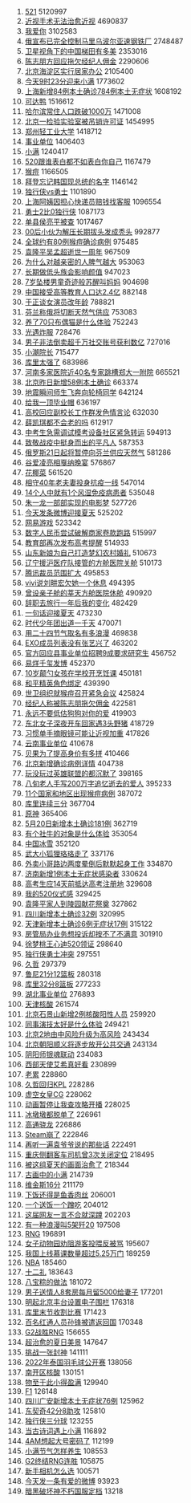 1. [521](https://s.weibo.com//weibo?q=521&Refer=top) 5120997
2. [近视手术无法治愈近视](https://s.weibo.com//weibo?q=%23%E8%BF%91%E8%A7%86%E6%89%8B%E6%9C%AF%E6%97%A0%E6%B3%95%E6%B2%BB%E6%84%88%E8%BF%91%E8%A7%86%23&Refer=top) 4690837
3. [我爱你](https://s.weibo.com//weibo?q=%E6%88%91%E7%88%B1%E4%BD%A0&Refer=top) 3102583
4. [俄宣布已完全控制马里乌波尔亚速钢铁厂](https://s.weibo.com//weibo?q=%23%E4%BF%84%E5%AE%A3%E5%B8%83%E5%B7%B2%E5%AE%8C%E5%85%A8%E6%8E%A7%E5%88%B6%E9%A9%AC%E9%87%8C%E4%B9%8C%E6%B3%A2%E5%B0%94%E4%BA%9A%E9%80%9F%E9%92%A2%E9%93%81%E5%8E%82%23&Refer=top) 2748487
5. [卫星视角下的中国梯田有多美](https://s.weibo.com//weibo?q=%23%E5%8D%AB%E6%98%9F%E8%A7%86%E8%A7%92%E4%B8%8B%E7%9A%84%E4%B8%AD%E5%9B%BD%E6%A2%AF%E7%94%B0%E6%9C%89%E5%A4%9A%E7%BE%8E%23&Refer=top) 2353016
6. [陈志朋方回应拖欠经纪人佣金](https://s.weibo.com//weibo?q=%23%E9%99%88%E5%BF%97%E6%9C%8B%E6%96%B9%E5%9B%9E%E5%BA%94%E6%8B%96%E6%AC%A0%E7%BB%8F%E7%BA%AA%E4%BA%BA%E4%BD%A3%E9%87%91%23&Refer=top) 2290606
7. [北京海淀区实行居家办公](https://s.weibo.com//weibo?q=%23%E5%8C%97%E4%BA%AC%E6%B5%B7%E6%B7%80%E5%8C%BA%E5%AE%9E%E8%A1%8C%E5%B1%85%E5%AE%B6%E5%8A%9E%E5%85%AC%23&Refer=top) 2105400
8. [今天9时23分迎来小满](https://s.weibo.com//weibo?q=%23%E4%BB%8A%E5%A4%A99%E6%97%B623%E5%88%86%E8%BF%8E%E6%9D%A5%E5%B0%8F%E6%BB%A1%23&Refer=top) 1773602
9. [上海新增84例本土确诊784例本土无症状](https://s.weibo.com//weibo?q=%23%E4%B8%8A%E6%B5%B7%E6%96%B0%E5%A2%9E84%E4%BE%8B%E6%9C%AC%E5%9C%9F%E7%A1%AE%E8%AF%8A784%E4%BE%8B%E6%9C%AC%E5%9C%9F%E6%97%A0%E7%97%87%E7%8A%B6%23&Refer=top) 1608192
10. [可达鸭](https://s.weibo.com//weibo?q=%E5%8F%AF%E8%BE%BE%E9%B8%AD&Refer=top) 1516612
11. [哈尔滨常住人口跌破1000万](https://s.weibo.com//weibo?q=%23%E5%93%88%E5%B0%94%E6%BB%A8%E5%B8%B8%E4%BD%8F%E4%BA%BA%E5%8F%A3%E8%B7%8C%E7%A0%B41000%E4%B8%87%23&Refer=top) 1471008
12. [北京一检验实验室被吊销许可证](https://s.weibo.com//weibo?q=%23%E5%8C%97%E4%BA%AC%E4%B8%80%E6%A3%80%E9%AA%8C%E5%AE%9E%E9%AA%8C%E5%AE%A4%E8%A2%AB%E5%90%8A%E9%94%80%E8%AE%B8%E5%8F%AF%E8%AF%81%23&Refer=top) 1454995
13. [郑州轻工业大学](https://s.weibo.com//weibo?q=%E9%83%91%E5%B7%9E%E8%BD%BB%E5%B7%A5%E4%B8%9A%E5%A4%A7%E5%AD%A6&Refer=top) 1418712
14. [事业单位](https://s.weibo.com//weibo?q=%E4%BA%8B%E4%B8%9A%E5%8D%95%E4%BD%8D&Refer=top) 1406403
15. [小满](https://s.weibo.com//weibo?q=%E5%B0%8F%E6%BB%A1&Refer=top) 1240417
16. [520跟谁表白都不如表白你自己](https://s.weibo.com//weibo?q=520%E8%B7%9F%E8%B0%81%E8%A1%A8%E7%99%BD%E9%83%BD%E4%B8%8D%E5%A6%82%E8%A1%A8%E7%99%BD%E4%BD%A0%E8%87%AA%E5%B7%B1&Refer=top) 1167479
17. [猴痘](https://s.weibo.com//weibo?q=%23%E7%8C%B4%E7%97%98%23&Refer=top) 1166505
18. [拜登忘记韩国现总统的名字](https://s.weibo.com//weibo?q=%23%E6%8B%9C%E7%99%BB%E5%BF%98%E8%AE%B0%E9%9F%A9%E5%9B%BD%E7%8E%B0%E6%80%BB%E7%BB%9F%E7%9A%84%E5%90%8D%E5%AD%97%23&Refer=top) 1146142
19. [独行侠vs勇士](https://s.weibo.com//weibo?q=%23%E7%8B%AC%E8%A1%8C%E4%BE%A0vs%E5%8B%87%E5%A3%AB%23&Refer=top) 1101890
20. [上海阿姨因担心快递员赔钱找客服](https://s.weibo.com//weibo?q=%23%E4%B8%8A%E6%B5%B7%E9%98%BF%E5%A7%A8%E5%9B%A0%E6%8B%85%E5%BF%83%E5%BF%AB%E9%80%92%E5%91%98%E8%B5%94%E9%92%B1%E6%89%BE%E5%AE%A2%E6%9C%8D%23&Refer=top) 1096554
21. [勇士2比0独行侠](https://s.weibo.com//weibo?q=%23%E5%8B%87%E5%A3%AB2%E6%AF%940%E7%8B%AC%E8%A1%8C%E4%BE%A0%23&Refer=top) 1087173
22. [单县侯亮平被查](https://s.weibo.com//weibo?q=%23%E5%8D%95%E5%8E%BF%E4%BE%AF%E4%BA%AE%E5%B9%B3%E8%A2%AB%E6%9F%A5%23&Refer=top) 1017467
23. [00后小伙为解压长期拔头发成秃头](https://s.weibo.com//weibo?q=%2300%E5%90%8E%E5%B0%8F%E4%BC%99%E4%B8%BA%E8%A7%A3%E5%8E%8B%E9%95%BF%E6%9C%9F%E6%8B%94%E5%A4%B4%E5%8F%91%E6%88%90%E7%A7%83%E5%A4%B4%23&Refer=top) 992877
24. [全球约有80例猴痘确诊病例](https://s.weibo.com//weibo?q=%23%E5%85%A8%E7%90%83%E7%BA%A6%E6%9C%8980%E4%BE%8B%E7%8C%B4%E7%97%98%E7%A1%AE%E8%AF%8A%E7%97%85%E4%BE%8B%23&Refer=top) 975485
25. [袁隆平吴孟超逝世一周年](https://s.weibo.com//weibo?q=%23%E8%A2%81%E9%9A%86%E5%B9%B3%E5%90%B4%E5%AD%9F%E8%B6%85%E9%80%9D%E4%B8%96%E4%B8%80%E5%91%A8%E5%B9%B4%23&Refer=top) 967509
26. [为什么对越亲密的人脾气越大](https://s.weibo.com//weibo?q=%23%E4%B8%BA%E4%BB%80%E4%B9%88%E5%AF%B9%E8%B6%8A%E4%BA%B2%E5%AF%86%E7%9A%84%E4%BA%BA%E8%84%BE%E6%B0%94%E8%B6%8A%E5%A4%A7%23&Refer=top) 953063
27. [长期做低头族会影响颜值](https://s.weibo.com//weibo?q=%23%E9%95%BF%E6%9C%9F%E5%81%9A%E4%BD%8E%E5%A4%B4%E6%97%8F%E4%BC%9A%E5%BD%B1%E5%93%8D%E9%A2%9C%E5%80%BC%23&Refer=top) 947023
28. [7岁坠楼男童奇迹般苏醒叫妈妈](https://s.weibo.com//weibo?q=%237%E5%B2%81%E5%9D%A0%E6%A5%BC%E7%94%B7%E7%AB%A5%E5%A5%87%E8%BF%B9%E8%88%AC%E8%8B%8F%E9%86%92%E5%8F%AB%E5%A6%88%E5%A6%88%23&Refer=top) 904698
29. [中国接受高等教育人口达2.4亿](https://s.weibo.com//weibo?q=%23%E4%B8%AD%E5%9B%BD%E6%8E%A5%E5%8F%97%E9%AB%98%E7%AD%89%E6%95%99%E8%82%B2%E4%BA%BA%E5%8F%A3%E8%BE%BE2.4%E4%BA%BF%23&Refer=top) 882148
30. [于正谈女演员改年龄](https://s.weibo.com//weibo?q=%23%E4%BA%8E%E6%AD%A3%E8%B0%88%E5%A5%B3%E6%BC%94%E5%91%98%E6%94%B9%E5%B9%B4%E9%BE%84%23&Refer=top) 788821
31. [芬兰称俄将切断天然气供应](https://s.weibo.com//weibo?q=%23%E8%8A%AC%E5%85%B0%E7%A7%B0%E4%BF%84%E5%B0%86%E5%88%87%E6%96%AD%E5%A4%A9%E7%84%B6%E6%B0%94%E4%BE%9B%E5%BA%94%23&Refer=top) 753083
32. [养了70只布偶猫是什么体验](https://s.weibo.com//weibo?q=%23%E5%85%BB%E4%BA%8670%E5%8F%AA%E5%B8%83%E5%81%B6%E7%8C%AB%E6%98%AF%E4%BB%80%E4%B9%88%E4%BD%93%E9%AA%8C%23&Refer=top) 752243
33. [光遇炸服](https://s.weibo.com//weibo?q=%23%E5%85%89%E9%81%87%E7%82%B8%E6%9C%8D%23&Refer=top) 728476
34. [男子非法倒卖超千万社交账号获利数亿](https://s.weibo.com//weibo?q=%23%E7%94%B7%E5%AD%90%E9%9D%9E%E6%B3%95%E5%80%92%E5%8D%96%E8%B6%85%E5%8D%83%E4%B8%87%E7%A4%BE%E4%BA%A4%E8%B4%A6%E5%8F%B7%E8%8E%B7%E5%88%A9%E6%95%B0%E4%BA%BF%23&Refer=top) 727016
35. [小潮院长](https://s.weibo.com//weibo?q=%E5%B0%8F%E6%BD%AE%E9%99%A2%E9%95%BF&Refer=top) 715477
36. [库里太强了](https://s.weibo.com//weibo?q=%23%E5%BA%93%E9%87%8C%E5%A4%AA%E5%BC%BA%E4%BA%86%23&Refer=top) 683986
37. [河南多家医院近40名专家跳槽郑大一附院](https://s.weibo.com//weibo?q=%23%E6%B2%B3%E5%8D%97%E5%A4%9A%E5%AE%B6%E5%8C%BB%E9%99%A2%E8%BF%9140%E5%90%8D%E4%B8%93%E5%AE%B6%E8%B7%B3%E6%A7%BD%E9%83%91%E5%A4%A7%E4%B8%80%E9%99%84%E9%99%A2%23&Refer=top) 665521
38. [北京昨日新增58例本土确诊](https://s.weibo.com//weibo?q=%23%E5%8C%97%E4%BA%AC%E6%98%A8%E6%97%A5%E6%96%B0%E5%A2%9E58%E4%BE%8B%E6%9C%AC%E5%9C%9F%E7%A1%AE%E8%AF%8A%23&Refer=top) 663374
39. [地震瞬间师生飞奔向轮椅同学](https://s.weibo.com//weibo?q=%23%E5%9C%B0%E9%9C%87%E7%9E%AC%E9%97%B4%E5%B8%88%E7%94%9F%E9%A3%9E%E5%A5%94%E5%90%91%E8%BD%AE%E6%A4%85%E5%90%8C%E5%AD%A6%23&Refer=top) 642124
40. [给我一顶毕业帽](https://s.weibo.com//weibo?q=%23%E7%BB%99%E6%88%91%E4%B8%80%E9%A1%B6%E6%AF%95%E4%B8%9A%E5%B8%BD%23&Refer=top) 636197
41. [高校回应副校长工作群发色情言论](https://s.weibo.com//weibo?q=%23%E9%AB%98%E6%A0%A1%E5%9B%9E%E5%BA%94%E5%89%AF%E6%A0%A1%E9%95%BF%E5%B7%A5%E4%BD%9C%E7%BE%A4%E5%8F%91%E8%89%B2%E6%83%85%E8%A8%80%E8%AE%BA%23&Refer=top) 632030
42. [薛凯琪都不会老的吗](https://s.weibo.com//weibo?q=%23%E8%96%9B%E5%87%AF%E7%90%AA%E9%83%BD%E4%B8%8D%E4%BC%9A%E8%80%81%E7%9A%84%E5%90%97%23&Refer=top) 612917
43. [中考生急需调试模考设备社区紧急转运](https://s.weibo.com//weibo?q=%23%E4%B8%AD%E8%80%83%E7%94%9F%E6%80%A5%E9%9C%80%E8%B0%83%E8%AF%95%E6%A8%A1%E8%80%83%E8%AE%BE%E5%A4%87%E7%A4%BE%E5%8C%BA%E7%B4%A7%E6%80%A5%E8%BD%AC%E8%BF%90%23&Refer=top) 594913
44. [致敬战疫中挺身而出的平凡人](https://s.weibo.com//weibo?q=%23%E8%87%B4%E6%95%AC%E6%88%98%E7%96%AB%E4%B8%AD%E6%8C%BA%E8%BA%AB%E8%80%8C%E5%87%BA%E7%9A%84%E5%B9%B3%E5%87%A1%E4%BA%BA%23&Refer=top) 587353
45. [俄罗斯21日起将暂停向芬兰供应天然气](https://s.weibo.com//weibo?q=%23%E4%BF%84%E7%BD%97%E6%96%AF21%E6%97%A5%E8%B5%B7%E5%B0%86%E6%9A%82%E5%81%9C%E5%90%91%E8%8A%AC%E5%85%B0%E4%BE%9B%E5%BA%94%E5%A4%A9%E7%84%B6%E6%B0%94%23&Refer=top) 581286
46. [谷爱凌亮相戛纳晚宴](https://s.weibo.com//weibo?q=%23%E8%B0%B7%E7%88%B1%E5%87%8C%E4%BA%AE%E7%9B%B8%E6%88%9B%E7%BA%B3%E6%99%9A%E5%AE%B4%23&Refer=top) 576867
47. [花椰菜](https://s.weibo.com//weibo?q=%E8%8A%B1%E6%A4%B0%E8%8F%9C&Refer=top) 561520
48. [相守40年老夫妻投身抗疫一线](https://s.weibo.com//weibo?q=%23%E7%9B%B8%E5%AE%8840%E5%B9%B4%E8%80%81%E5%A4%AB%E5%A6%BB%E6%8A%95%E8%BA%AB%E6%8A%97%E7%96%AB%E4%B8%80%E7%BA%BF%23&Refer=top) 547014
49. [14个人中就有1个风湿免疫病患者](https://s.weibo.com//weibo?q=%2314%E4%B8%AA%E4%BA%BA%E4%B8%AD%E5%B0%B1%E6%9C%891%E4%B8%AA%E9%A3%8E%E6%B9%BF%E5%85%8D%E7%96%AB%E7%97%85%E6%82%A3%E8%80%85%23&Refer=top) 535048
50. [朱一龙一部部实现的电影梦](https://s.weibo.com//weibo?q=%23%E6%9C%B1%E4%B8%80%E9%BE%99%E4%B8%80%E9%83%A8%E9%83%A8%E5%AE%9E%E7%8E%B0%E7%9A%84%E7%94%B5%E5%BD%B1%E6%A2%A6%23&Refer=top) 527726
51. [今天发条微博迎接夏天](https://s.weibo.com//weibo?q=%23%E4%BB%8A%E5%A4%A9%E5%8F%91%E6%9D%A1%E5%BE%AE%E5%8D%9A%E8%BF%8E%E6%8E%A5%E5%A4%8F%E5%A4%A9%23&Refer=top) 525202
52. [网易游戏](https://s.weibo.com//weibo?q=%E7%BD%91%E6%98%93%E6%B8%B8%E6%88%8F&Refer=top) 523342
53. [数字人民币尝试破解商家卷款跑路](https://s.weibo.com//weibo?q=%23%E6%95%B0%E5%AD%97%E4%BA%BA%E6%B0%91%E5%B8%81%E5%B0%9D%E8%AF%95%E7%A0%B4%E8%A7%A3%E5%95%86%E5%AE%B6%E5%8D%B7%E6%AC%BE%E8%B7%91%E8%B7%AF%23&Refer=top) 515997
54. [教育部再次发布高考提醒](https://s.weibo.com//weibo?q=%23%E6%95%99%E8%82%B2%E9%83%A8%E5%86%8D%E6%AC%A1%E5%8F%91%E5%B8%83%E9%AB%98%E8%80%83%E6%8F%90%E9%86%92%23&Refer=top) 514933
55. [山东新娘为自己打造梦幻农村婚礼](https://s.weibo.com//weibo?q=%23%E5%B1%B1%E4%B8%9C%E6%96%B0%E5%A8%98%E4%B8%BA%E8%87%AA%E5%B7%B1%E6%89%93%E9%80%A0%E6%A2%A6%E5%B9%BB%E5%86%9C%E6%9D%91%E5%A9%9A%E7%A4%BC%23&Refer=top) 510673
56. [辽宁援沪医疗队接管的方舱医院关舱](https://s.weibo.com//weibo?q=%23%E8%BE%BD%E5%AE%81%E6%8F%B4%E6%B2%AA%E5%8C%BB%E7%96%97%E9%98%9F%E6%8E%A5%E7%AE%A1%E7%9A%84%E6%96%B9%E8%88%B1%E5%8C%BB%E9%99%A2%E5%85%B3%E8%88%B1%23&Refer=top) 510173
57. [腾讯裁员范围扩大](https://s.weibo.com//weibo?q=%23%E8%85%BE%E8%AE%AF%E8%A3%81%E5%91%98%E8%8C%83%E5%9B%B4%E6%89%A9%E5%A4%A7%23&Refer=top) 495853
58. [vivi说刘畊宏欠她一个休息](https://s.weibo.com//weibo?q=%23vivi%E8%AF%B4%E5%88%98%E7%95%8A%E5%AE%8F%E6%AC%A0%E5%A5%B9%E4%B8%80%E4%B8%AA%E4%BC%91%E6%81%AF%23&Refer=top) 494395
59. [曾设亲子舱的莘天方舱医院休舱](https://s.weibo.com//weibo?q=%23%E6%9B%BE%E8%AE%BE%E4%BA%B2%E5%AD%90%E8%88%B1%E7%9A%84%E8%8E%98%E5%A4%A9%E6%96%B9%E8%88%B1%E5%8C%BB%E9%99%A2%E4%BC%91%E8%88%B1%23&Refer=top) 490920
60. [辞职去旅行一年后我的变化](https://s.weibo.com//weibo?q=%23%E8%BE%9E%E8%81%8C%E5%8E%BB%E6%97%85%E8%A1%8C%E4%B8%80%E5%B9%B4%E5%90%8E%E6%88%91%E7%9A%84%E5%8F%98%E5%8C%96%23&Refer=top) 482429
61. [一句话迎接夏天](https://s.weibo.com//weibo?q=%23%E4%B8%80%E5%8F%A5%E8%AF%9D%E8%BF%8E%E6%8E%A5%E5%A4%8F%E5%A4%A9%23&Refer=top) 473230
62. [时代少年团出道一千天](https://s.weibo.com//weibo?q=%23%E6%97%B6%E4%BB%A3%E5%B0%91%E5%B9%B4%E5%9B%A2%E5%87%BA%E9%81%93%E4%B8%80%E5%8D%83%E5%A4%A9%23&Refer=top) 470071
63. [用二十四节气取名有多浪漫](https://s.weibo.com//weibo?q=%23%E7%94%A8%E4%BA%8C%E5%8D%81%E5%9B%9B%E8%8A%82%E6%B0%94%E5%8F%96%E5%90%8D%E6%9C%89%E5%A4%9A%E6%B5%AA%E6%BC%AB%23&Refer=top) 469838
64. [EXO成员列表没有张艺兴了](https://s.weibo.com//weibo?q=%23EXO%E6%88%90%E5%91%98%E5%88%97%E8%A1%A8%E6%B2%A1%E6%9C%89%E5%BC%A0%E8%89%BA%E5%85%B4%E4%BA%86%23&Refer=top) 463202
65. [官方回应县事业单位招聘9成要求研究生](https://s.weibo.com//weibo?q=%23%E5%AE%98%E6%96%B9%E5%9B%9E%E5%BA%94%E5%8E%BF%E4%BA%8B%E4%B8%9A%E5%8D%95%E4%BD%8D%E6%8B%9B%E8%81%989%E6%88%90%E8%A6%81%E6%B1%82%E7%A0%94%E7%A9%B6%E7%94%9F%23&Refer=top) 456752
66. [易烊千玺发博](https://s.weibo.com//weibo?q=%E6%98%93%E7%83%8A%E5%8D%83%E7%8E%BA%E5%8F%91%E5%8D%9A&Refer=top) 452370
67. [10岁颠勺女孩在学校开烹饪课](https://s.weibo.com//weibo?q=%2310%E5%B2%81%E9%A2%A0%E5%8B%BA%E5%A5%B3%E5%AD%A9%E5%9C%A8%E5%AD%A6%E6%A0%A1%E5%BC%80%E7%83%B9%E9%A5%AA%E8%AF%BE%23&Refer=top) 450181
68. [和平精英角色绑定](https://s.weibo.com//weibo?q=%23%E5%92%8C%E5%B9%B3%E7%B2%BE%E8%8B%B1%E8%A7%92%E8%89%B2%E7%BB%91%E5%AE%9A%23&Refer=top) 439390
69. [世卫组织就猴痘召开紧急会议](https://s.weibo.com//weibo?q=%23%E4%B8%96%E5%8D%AB%E7%BB%84%E7%BB%87%E5%B0%B1%E7%8C%B4%E7%97%98%E5%8F%AC%E5%BC%80%E7%B4%A7%E6%80%A5%E4%BC%9A%E8%AE%AE%23&Refer=top) 425824
70. [经纪人称被陈志朋拖欠佣金](https://s.weibo.com//weibo?q=%23%E7%BB%8F%E7%BA%AA%E4%BA%BA%E7%A7%B0%E8%A2%AB%E9%99%88%E5%BF%97%E6%9C%8B%E6%8B%96%E6%AC%A0%E4%BD%A3%E9%87%91%23&Refer=top) 422581
71. [永远不要低估狗狗对你的爱](https://s.weibo.com//weibo?q=%23%E6%B0%B8%E8%BF%9C%E4%B8%8D%E8%A6%81%E4%BD%8E%E4%BC%B0%E7%8B%97%E7%8B%97%E5%AF%B9%E4%BD%A0%E7%9A%84%E7%88%B1%23&Refer=top) 419903
72. [东北女子深夜开车回家遇3头野猪](https://s.weibo.com//weibo?q=%23%E4%B8%9C%E5%8C%97%E5%A5%B3%E5%AD%90%E6%B7%B1%E5%A4%9C%E5%BC%80%E8%BD%A6%E5%9B%9E%E5%AE%B6%E9%81%873%E5%A4%B4%E9%87%8E%E7%8C%AA%23&Refer=top) 418729
73. [习惯单手摘眼镜可能让近视加重](https://s.weibo.com//weibo?q=%23%E4%B9%A0%E6%83%AF%E5%8D%95%E6%89%8B%E6%91%98%E7%9C%BC%E9%95%9C%E5%8F%AF%E8%83%BD%E8%AE%A9%E8%BF%91%E8%A7%86%E5%8A%A0%E9%87%8D%23&Refer=top) 417826
74. [云南事业单位](https://s.weibo.com//weibo?q=%23%E4%BA%91%E5%8D%97%E4%BA%8B%E4%B8%9A%E5%8D%95%E4%BD%8D%23&Refer=top) 410678
75. [贝果为了提高身价有多拼](https://s.weibo.com//weibo?q=%23%E8%B4%9D%E6%9E%9C%E4%B8%BA%E4%BA%86%E6%8F%90%E9%AB%98%E8%BA%AB%E4%BB%B7%E6%9C%89%E5%A4%9A%E6%8B%BC%23&Refer=top) 410466
76. [北京新增确诊病例详情](https://s.weibo.com//weibo?q=%23%E5%8C%97%E4%BA%AC%E6%96%B0%E5%A2%9E%E7%A1%AE%E8%AF%8A%E7%97%85%E4%BE%8B%E8%AF%A6%E6%83%85%23&Refer=top) 404738
77. [玩没玩过英雄联盟的都沉默了](https://s.weibo.com//weibo?q=%23%E7%8E%A9%E6%B2%A1%E7%8E%A9%E8%BF%87%E8%8B%B1%E9%9B%84%E8%81%94%E7%9B%9F%E7%9A%84%E9%83%BD%E6%B2%89%E9%BB%98%E4%BA%86%23&Refer=top) 398165
78. [八旬老人手写200万字追忆逝去的爱人](https://s.weibo.com//weibo?q=%23%E5%85%AB%E6%97%AC%E8%80%81%E4%BA%BA%E6%89%8B%E5%86%99200%E4%B8%87%E5%AD%97%E8%BF%BD%E5%BF%86%E9%80%9D%E5%8E%BB%E7%9A%84%E7%88%B1%E4%BA%BA%23&Refer=top) 395233
79. [11个国家和地区出现猴痘病例](https://s.weibo.com//weibo?q=%2311%E4%B8%AA%E5%9B%BD%E5%AE%B6%E5%92%8C%E5%9C%B0%E5%8C%BA%E5%87%BA%E7%8E%B0%E7%8C%B4%E7%97%98%E7%97%85%E4%BE%8B%23&Refer=top) 387072
80. [库里连续三分](https://s.weibo.com//weibo?q=%23%E5%BA%93%E9%87%8C%E8%BF%9E%E7%BB%AD%E4%B8%89%E5%88%86%23&Refer=top) 367704
81. [原神](https://s.weibo.com//weibo?q=%23%E5%8E%9F%E7%A5%9E%23&Refer=top) 365406
82. [5月20日新增本土确诊181例](https://s.weibo.com//weibo?q=%235%E6%9C%8820%E6%97%A5%E6%96%B0%E5%A2%9E%E6%9C%AC%E5%9C%9F%E7%A1%AE%E8%AF%8A181%E4%BE%8B%23&Refer=top) 362719
83. [有个社牛的对象是什么体验](https://s.weibo.com//weibo?q=%23%E6%9C%89%E4%B8%AA%E7%A4%BE%E7%89%9B%E7%9A%84%E5%AF%B9%E8%B1%A1%E6%98%AF%E4%BB%80%E4%B9%88%E4%BD%93%E9%AA%8C%23&Refer=top) 353054
84. [中国冰雪](https://s.weibo.com//weibo?q=%E4%B8%AD%E5%9B%BD%E5%86%B0%E9%9B%AA&Refer=top) 352120
85. [武大小狐狸珞珞走了](https://s.weibo.com//weibo?q=%23%E6%AD%A6%E5%A4%A7%E5%B0%8F%E7%8B%90%E7%8B%B8%E7%8F%9E%E7%8F%9E%E8%B5%B0%E4%BA%86%23&Refer=top) 337176
86. [外卖小哥路边两度晕倒后默默起身工作](https://s.weibo.com//weibo?q=%23%E5%A4%96%E5%8D%96%E5%B0%8F%E5%93%A5%E8%B7%AF%E8%BE%B9%E4%B8%A4%E5%BA%A6%E6%99%95%E5%80%92%E5%90%8E%E9%BB%98%E9%BB%98%E8%B5%B7%E8%BA%AB%E5%B7%A5%E4%BD%9C%23&Refer=top) 334870
87. [济南新增1例本土无症状感染者](https://s.weibo.com//weibo?q=%23%E6%B5%8E%E5%8D%97%E6%96%B0%E5%A2%9E1%E4%BE%8B%E6%9C%AC%E5%9C%9F%E6%97%A0%E7%97%87%E7%8A%B6%E6%84%9F%E6%9F%93%E8%80%85%23&Refer=top) 330624
88. [高考生应14天前抵达高考注册地](https://s.weibo.com//weibo?q=%23%E9%AB%98%E8%80%83%E7%94%9F%E5%BA%9414%E5%A4%A9%E5%89%8D%E6%8A%B5%E8%BE%BE%E9%AB%98%E8%80%83%E6%B3%A8%E5%86%8C%E5%9C%B0%23&Refer=top) 329608
89. [我的520仪式感](https://s.weibo.com//weibo?q=%23%E6%88%91%E7%9A%84520%E4%BB%AA%E5%BC%8F%E6%84%9F%23&Refer=top) 329425
90. [袁隆平家人到陵园献花祭奠](https://s.weibo.com//weibo?q=%23%E8%A2%81%E9%9A%86%E5%B9%B3%E5%AE%B6%E4%BA%BA%E5%88%B0%E9%99%B5%E5%9B%AD%E7%8C%AE%E8%8A%B1%E7%A5%AD%E5%A5%A0%23&Refer=top) 327862
91. [四川新增本土确诊32例](https://s.weibo.com//weibo?q=%23%E5%9B%9B%E5%B7%9D%E6%96%B0%E5%A2%9E%E6%9C%AC%E5%9C%9F%E7%A1%AE%E8%AF%8A32%E4%BE%8B%23&Refer=top) 320995
92. [天津新增本土确诊6例无症状17例](https://s.weibo.com//weibo?q=%23%E5%A4%A9%E6%B4%A5%E6%96%B0%E5%A2%9E%E6%9C%AC%E5%9C%9F%E7%A1%AE%E8%AF%8A6%E4%BE%8B%E6%97%A0%E7%97%87%E7%8A%B617%E4%BE%8B%23&Refer=top) 315122
93. [房管局办业务想投诉却按不了不满意](https://s.weibo.com//weibo?q=%23%E6%88%BF%E7%AE%A1%E5%B1%80%E5%8A%9E%E4%B8%9A%E5%8A%A1%E6%83%B3%E6%8A%95%E8%AF%89%E5%8D%B4%E6%8C%89%E4%B8%8D%E4%BA%86%E4%B8%8D%E6%BB%A1%E6%84%8F%23&Refer=top) 301910
94. [徐梦桃王心迪520领证](https://s.weibo.com//weibo?q=%23%E5%BE%90%E6%A2%A6%E6%A1%83%E7%8E%8B%E5%BF%83%E8%BF%AA520%E9%A2%86%E8%AF%81%23&Refer=top) 298640
95. [独行侠勇士冲突](https://s.weibo.com//weibo?q=%23%E7%8B%AC%E8%A1%8C%E4%BE%A0%E5%8B%87%E5%A3%AB%E5%86%B2%E7%AA%81%23&Refer=top) 297551
96. [久哲](https://s.weibo.com//weibo?q=%E4%B9%85%E5%93%B2&Refer=top) 297379
97. [鲁尼21分12篮板](https://s.weibo.com//weibo?q=%23%E9%B2%81%E5%B0%BC21%E5%88%8612%E7%AF%AE%E6%9D%BF%23&Refer=top) 280318
98. [库里32分8篮板](https://s.weibo.com//weibo?q=%23%E5%BA%93%E9%87%8C32%E5%88%868%E7%AF%AE%E6%9D%BF%23&Refer=top) 277233
99. [湖北事业单位](https://s.weibo.com//weibo?q=%23%E6%B9%96%E5%8C%97%E4%BA%8B%E4%B8%9A%E5%8D%95%E4%BD%8D%23&Refer=top) 276893
100. [天津核酸](https://s.weibo.com//weibo?q=%E5%A4%A9%E6%B4%A5%E6%A0%B8%E9%85%B8&Refer=top) 261574
101. [北京石景山新增2例核酸阳性人员](https://s.weibo.com//weibo?q=%23%E5%8C%97%E4%BA%AC%E7%9F%B3%E6%99%AF%E5%B1%B1%E6%96%B0%E5%A2%9E2%E4%BE%8B%E6%A0%B8%E9%85%B8%E9%98%B3%E6%80%A7%E4%BA%BA%E5%91%98%23&Refer=top) 259920
102. [同事演技太好是什么体验](https://s.weibo.com//weibo?q=%23%E5%90%8C%E4%BA%8B%E6%BC%94%E6%8A%80%E5%A4%AA%E5%A5%BD%E6%98%AF%E4%BB%80%E4%B9%88%E4%BD%93%E9%AA%8C%23&Refer=top) 249421
103. [北京2地由中风险升级为高风险](https://s.weibo.com//weibo?q=%23%E5%8C%97%E4%BA%AC2%E5%9C%B0%E7%94%B1%E4%B8%AD%E9%A3%8E%E9%99%A9%E5%8D%87%E7%BA%A7%E4%B8%BA%E9%AB%98%E9%A3%8E%E9%99%A9%23&Refer=top) 243434
104. [北京朝阳顺义将逐步放开公共交通](https://s.weibo.com//weibo?q=%23%E5%8C%97%E4%BA%AC%E6%9C%9D%E9%98%B3%E9%A1%BA%E4%B9%89%E5%B0%86%E9%80%90%E6%AD%A5%E6%94%BE%E5%BC%80%E5%85%AC%E5%85%B1%E4%BA%A4%E9%80%9A%23&Refer=top) 243134
105. [阴阳师银魂联动](https://s.weibo.com//weibo?q=%23%E9%98%B4%E9%98%B3%E5%B8%88%E9%93%B6%E9%AD%82%E8%81%94%E5%8A%A8%23&Refer=top) 234083
106. [西部天使艾希真好看](https://s.weibo.com//weibo?q=%23%E8%A5%BF%E9%83%A8%E5%A4%A9%E4%BD%BF%E8%89%BE%E5%B8%8C%E7%9C%9F%E5%A5%BD%E7%9C%8B%23&Refer=top) 230899
107. [老累](https://s.weibo.com//weibo?q=%E8%80%81%E7%B4%AF&Refer=top) 228860
108. [久哲回归KPL](https://s.weibo.com//weibo?q=%23%E4%B9%85%E5%93%B2%E5%9B%9E%E5%BD%92KPL%23&Refer=top) 228286
109. [虚空女皇CG](https://s.weibo.com//weibo?q=%23%E8%99%9A%E7%A9%BA%E5%A5%B3%E7%9A%87CG%23&Refer=top) 228062
110. [动画暂停让我查攻略开播](https://s.weibo.com//weibo?q=%23%E5%8A%A8%E7%94%BB%E6%9A%82%E5%81%9C%E8%AE%A9%E6%88%91%E6%9F%A5%E6%94%BB%E7%95%A5%E5%BC%80%E6%92%AD%23&Refer=top) 228025
111. [冰墩墩都脱单了](https://s.weibo.com//weibo?q=%23%E5%86%B0%E5%A2%A9%E5%A2%A9%E9%83%BD%E8%84%B1%E5%8D%95%E4%BA%86%23&Refer=top) 226961
112. [高通骁龙](https://s.weibo.com//weibo?q=%23%E9%AB%98%E9%80%9A%E9%AA%81%E9%BE%99%23&Refer=top) 226886
113. [Steam崩了](https://s.weibo.com//weibo?q=Steam%E5%B4%A9%E4%BA%86&Refer=top) 222846
114. [再听一遍袁爷爷说的那些话](https://s.weibo.com//weibo?q=%23%E5%86%8D%E5%90%AC%E4%B8%80%E9%81%8D%E8%A2%81%E7%88%B7%E7%88%B7%E8%AF%B4%E7%9A%84%E9%82%A3%E4%BA%9B%E8%AF%9D%23&Refer=top) 222491
115. [重庆侧翻客车司机曾3次关闭定位](https://s.weibo.com//weibo?q=%23%E9%87%8D%E5%BA%86%E4%BE%A7%E7%BF%BB%E5%AE%A2%E8%BD%A6%E5%8F%B8%E6%9C%BA%E6%9B%BE3%E6%AC%A1%E5%85%B3%E9%97%AD%E5%AE%9A%E4%BD%8D%23&Refer=top) 218495
116. [被这组夏天的画面治愈了](https://s.weibo.com//weibo?q=%23%E8%A2%AB%E8%BF%99%E7%BB%84%E5%A4%8F%E5%A4%A9%E7%9A%84%E7%94%BB%E9%9D%A2%E6%B2%BB%E6%84%88%E4%BA%86%23&Refer=top) 218344
117. [古画中的小满](https://s.weibo.com//weibo?q=%23%E5%8F%A4%E7%94%BB%E4%B8%AD%E7%9A%84%E5%B0%8F%E6%BB%A1%23&Refer=top) 214739
118. [维金斯16分](https://s.weibo.com//weibo?q=%E7%BB%B4%E9%87%91%E6%96%AF16%E5%88%86&Refer=top) 211179
119. [下饭还得是鱼香肉丝](https://s.weibo.com//weibo?q=%23%E4%B8%8B%E9%A5%AD%E8%BF%98%E5%BE%97%E6%98%AF%E9%B1%BC%E9%A6%99%E8%82%89%E4%B8%9D%23&Refer=top) 206001
120. [一个送饭一个蹭吃](https://s.weibo.com//weibo?q=%23%E4%B8%80%E4%B8%AA%E9%80%81%E9%A5%AD%E4%B8%80%E4%B8%AA%E8%B9%AD%E5%90%83%23&Refer=top) 204012
121. [这届网友一言不合就深蹲](https://s.weibo.com//weibo?q=%23%E8%BF%99%E5%B1%8A%E7%BD%91%E5%8F%8B%E4%B8%80%E8%A8%80%E4%B8%8D%E5%90%88%E5%B0%B1%E6%B7%B1%E8%B9%B2%23&Refer=top) 202203
122. [有一种浪漫叫5架歼20](https://s.weibo.com//weibo?q=%23%E6%9C%89%E4%B8%80%E7%A7%8D%E6%B5%AA%E6%BC%AB%E5%8F%AB5%E6%9E%B6%E6%AD%BC20%23&Refer=top) 197508
123. [RNG](https://s.weibo.com//weibo?q=%23RNG%23&Refer=top) 196891
124. [女子动物园劝阻游客投喂反被骂](https://s.weibo.com//weibo?q=%23%E5%A5%B3%E5%AD%90%E5%8A%A8%E7%89%A9%E5%9B%AD%E5%8A%9D%E9%98%BB%E6%B8%B8%E5%AE%A2%E6%8A%95%E5%96%82%E5%8F%8D%E8%A2%AB%E9%AA%82%23&Refer=top) 195607
125. [我国上线慕课数量超过5.25万门](https://s.weibo.com//weibo?q=%23%E6%88%91%E5%9B%BD%E4%B8%8A%E7%BA%BF%E6%85%95%E8%AF%BE%E6%95%B0%E9%87%8F%E8%B6%85%E8%BF%875.25%E4%B8%87%E9%97%A8%23&Refer=top) 189259
126. [NBA](https://s.weibo.com//weibo?q=NBA&Refer=top) 185460
127. [十二礼](https://s.weibo.com//weibo?q=%E5%8D%81%E4%BA%8C%E7%A4%BC&Refer=top) 183643
128. [八宝粽的做法](https://s.weibo.com//weibo?q=%E5%85%AB%E5%AE%9D%E7%B2%BD%E7%9A%84%E5%81%9A%E6%B3%95&Refer=top) 181072
129. [男子送情人8套房每月留5000给妻子](https://s.weibo.com//weibo?q=%23%E7%94%B7%E5%AD%90%E9%80%81%E6%83%85%E4%BA%BA8%E5%A5%97%E6%88%BF%E6%AF%8F%E6%9C%88%E7%95%995000%E7%BB%99%E5%A6%BB%E5%AD%90%23&Refer=top) 177201
130. [明起北京丰台设置电子围栏](https://s.weibo.com//weibo?q=%23%E6%98%8E%E8%B5%B7%E5%8C%97%E4%BA%AC%E4%B8%B0%E5%8F%B0%E8%AE%BE%E7%BD%AE%E7%94%B5%E5%AD%90%E5%9B%B4%E6%A0%8F%23&Refer=top) 176318
131. [库里末节收割比赛](https://s.weibo.com//weibo?q=%23%E5%BA%93%E9%87%8C%E6%9C%AB%E8%8A%82%E6%94%B6%E5%89%B2%E6%AF%94%E8%B5%9B%23&Refer=top) 171423
132. [百名红通人员孙锋被遣返回国](https://s.weibo.com//weibo?q=%23%E7%99%BE%E5%90%8D%E7%BA%A2%E9%80%9A%E4%BA%BA%E5%91%98%E5%AD%99%E9%94%8B%E8%A2%AB%E9%81%A3%E8%BF%94%E5%9B%9E%E5%9B%BD%23&Refer=top) 170348
133. [G2战胜RNG](https://s.weibo.com//weibo?q=%23G2%E6%88%98%E8%83%9CRNG%23&Refer=top) 156655
134. [超治愈的夏日美景](https://s.weibo.com//weibo?q=%23%E8%B6%85%E6%B2%BB%E6%84%88%E7%9A%84%E5%A4%8F%E6%97%A5%E7%BE%8E%E6%99%AF%23&Refer=top) 147647
135. [挑战一张封神](https://s.weibo.com//weibo?q=%23%E6%8C%91%E6%88%98%E4%B8%80%E5%BC%A0%E5%B0%81%E7%A5%9E%23&Refer=top) 141111
136. [2022年泰国羽毛球公开赛](https://s.weibo.com//weibo?q=%232022%E5%B9%B4%E6%B3%B0%E5%9B%BD%E7%BE%BD%E6%AF%9B%E7%90%83%E5%85%AC%E5%BC%80%E8%B5%9B%23&Refer=top) 138056
137. [南开区核酸](https://s.weibo.com//weibo?q=%E5%8D%97%E5%BC%80%E5%8C%BA%E6%A0%B8%E9%85%B8&Refer=top) 130151
138. [物至于此小得盈满](https://s.weibo.com//weibo?q=%23%E7%89%A9%E8%87%B3%E4%BA%8E%E6%AD%A4%E5%B0%8F%E5%BE%97%E7%9B%88%E6%BB%A1%23&Refer=top) 129940
139. [F1](https://s.weibo.com//weibo?q=F1&Refer=top) 126148
140. [四川广安新增本土无症状76例](https://s.weibo.com//weibo?q=%23%E5%9B%9B%E5%B7%9D%E5%B9%BF%E5%AE%89%E6%96%B0%E5%A2%9E%E6%9C%AC%E5%9C%9F%E6%97%A0%E7%97%87%E7%8A%B676%E4%BE%8B%23&Refer=top) 125962
141. [东契奇42分8助攻](https://s.weibo.com//weibo?q=%23%E4%B8%9C%E5%A5%91%E5%A5%8742%E5%88%868%E5%8A%A9%E6%94%BB%23&Refer=top) 125810
142. [独行侠三分球](https://s.weibo.com//weibo?q=%23%E7%8B%AC%E8%A1%8C%E4%BE%A0%E4%B8%89%E5%88%86%E7%90%83%23&Refer=top) 123255
143. [当古诗词遇上小满](https://s.weibo.com//weibo?q=%23%E5%BD%93%E5%8F%A4%E8%AF%97%E8%AF%8D%E9%81%87%E4%B8%8A%E5%B0%8F%E6%BB%A1%23&Refer=top) 116892
144. [4AM想起大号密码了](https://s.weibo.com//weibo?q=%234AM%E6%83%B3%E8%B5%B7%E5%A4%A7%E5%8F%B7%E5%AF%86%E7%A0%81%E4%BA%86%23&Refer=top) 112199
145. [小满节气怎样养生](https://s.weibo.com//weibo?q=%23%E5%B0%8F%E6%BB%A1%E8%8A%82%E6%B0%94%E6%80%8E%E6%A0%B7%E5%85%BB%E7%94%9F%23&Refer=top) 108553
146. [G2终结RNG连胜](https://s.weibo.com//weibo?q=%23G2%E7%BB%88%E7%BB%93RNG%E8%BF%9E%E8%83%9C%23&Refer=top) 105875
147. [新手相机怎么选](https://s.weibo.com//weibo?q=%23%E6%96%B0%E6%89%8B%E7%9B%B8%E6%9C%BA%E6%80%8E%E4%B9%88%E9%80%89%23&Refer=top) 100571
148. [今天发一条有爱的微博](https://s.weibo.com//weibo?q=%23%E4%BB%8A%E5%A4%A9%E5%8F%91%E4%B8%80%E6%9D%A1%E6%9C%89%E7%88%B1%E7%9A%84%E5%BE%AE%E5%8D%9A%23&Refer=top) 93923
149. [暗黑破坏神不朽国服定档](https://s.weibo.com//weibo?q=%23%E6%9A%97%E9%BB%91%E7%A0%B4%E5%9D%8F%E7%A5%9E%E4%B8%8D%E6%9C%BD%E5%9B%BD%E6%9C%8D%E5%AE%9A%E6%A1%A3%23&Refer=top) 13218
